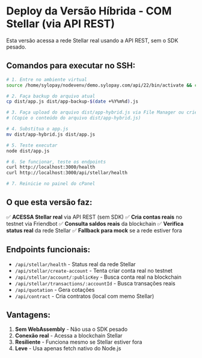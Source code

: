 # Deploy da Versão Híbrida - COM Stellar (via API REST)

Esta versão acessa a rede Stellar real usando a API REST, sem o SDK pesado.

## Comandos para executar no SSH:

```bash
# 1. Entre no ambiente virtual
source /home/sylopay/nodevenv/demo.sylopay.com/api/22/bin/activate && cd /home/sylopay/demo.sylopay.com/api

# 2. Faça backup do arquivo atual
cp dist/app.js dist/app-backup-$(date +%Y%m%d).js

# 3. Faça upload do arquivo dist/app-hybrid.js via File Manager ou crie direto:
# (Copie o conteúdo do arquivo dist/app-hybrid.js)

# 4. Substitua o app.js
mv dist/app-hybrid.js dist/app.js

# 5. Teste executar
node dist/app.js

# 6. Se funcionar, teste os endpoints
curl http://localhost:3000/health
curl http://localhost:3000/api/stellar/health

# 7. Reinicie no painel do cPanel
```

## O que esta versão faz:

✅ **ACESSA Stellar real** via API REST (sem SDK)
✅ **Cria contas reais** no testnet via Friendbot
✅ **Consulta saldos reais** da blockchain
✅ **Verifica status real** da rede Stellar
✅ **Fallback para mock** se a rede estiver fora

## Endpoints funcionais:

- `/api/stellar/health` - Status real da rede Stellar
- `/api/stellar/create-account` - Tenta criar conta real no testnet
- `/api/stellar/account/:publicKey` - Busca conta real na blockchain
- `/api/stellar/transactions/:accountId` - Busca transações reais
- `/api/quotation` - Gera cotações
- `/api/contract` - Cria contratos (local com memo Stellar)

## Vantagens:

1. **Sem WebAssembly** - Não usa o SDK pesado
2. **Conexão real** - Acessa a blockchain Stellar
3. **Resiliente** - Funciona mesmo se Stellar estiver fora
4. **Leve** - Usa apenas fetch nativo do Node.js
